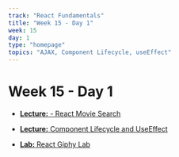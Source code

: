 ```yaml
---
track: "React Fundamentals"
title: "Week 15 - Day 1"
week: 15
day: 1
type: "homepage"
topics: "AJAX, Component Lifecycle, useEffect"
---
```



# Week 15 - Day 1

- [**Lecture:** - React Movie Search ](/react-fundamentals/week-15/day-1/lecture-materials/react-movie-search)

- [**Lecture:** Component Lifecycle and UseEffect](/react-fundamentals/week-15/day-1/lecture-materials/useeffect) 

- [**Lab:** React Giphy Lab ](/react-fundamentals/week-15/day-1/lab/react-giphy-lab)